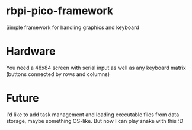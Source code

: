 # rbpi-pico-framework
Simple framework for handling graphics and keyboard

# Hardware
You need a 48x84 screen with serial input as well as any keyboard matrix (buttons connected by rows and columns)

# Future
I'd like to add task management and loading executable files from data storage, maybe something OS-like. But now I can play snake with this :D 
